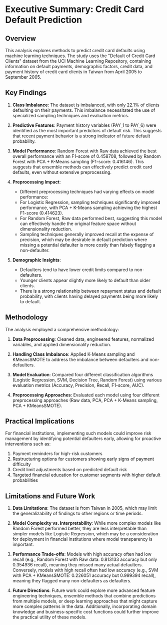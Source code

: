 # Executive Summary: Credit Card Default Prediction

## Overview

This analysis explores methods to predict credit card defaults using machine learning techniques. The study uses the "Default of Credit Card Clients" dataset from the UCI Machine Learning Repository, containing information on default payments, demographic factors, credit data, and payment history of credit card clients in Taiwan from April 2005 to September 2005.

## Key Findings

1. **Class Imbalance**: The dataset is imbalanced, with only 22.1% of clients defaulting on their payments. This imbalance necessitated the use of specialized sampling techniques and evaluation metrics.

2. **Predictive Features**: Payment history variables (PAY_1 to PAY_6) were identified as the most important predictors of default risk. This suggests that recent payment behavior is a strong indicator of future default probability.

3. **Model Performance**: Random Forest with Raw data achieved the best overall performance with an F1-score of 0.458708, followed by Random Forest with PCA + K-Means sampling (F1-score: 0.416146). This suggests that ensemble methods can effectively predict credit card defaults, even without extensive preprocessing.

4. **Preprocessing Impact**: 
   - Different preprocessing techniques had varying effects on model performance:
   - For Logistic Regression, sampling techniques significantly improved performance, with PCA + K-Means sampling achieving the highest F1-score (0.414623).
   - For Random Forest, Raw data performed best, suggesting this model can effectively handle the original feature space without dimensionality reduction.
   - Sampling techniques generally improved recall at the expense of precision, which may be desirable in default prediction where missing a potential defaulter is more costly than falsely flagging a non-defaulter.

5. **Demographic Insights**:
   - Defaulters tend to have lower credit limits compared to non-defaulters.
   - Younger clients appear slightly more likely to default than older clients.
   - There is a strong relationship between repayment status and default probability, with clients having delayed payments being more likely to default.

## Methodology

The analysis employed a comprehensive methodology:

1. **Data Preprocessing**: Cleaned data, engineered features, normalized variables, and applied dimensionality reduction.

2. **Handling Class Imbalance**: Applied K-Means sampling and KMeansSMOTE to address the imbalance between defaulters and non-defaulters.

3. **Model Evaluation**: Compared four different classification algorithms (Logistic Regression, SVM, Decision Tree, Random Forest) using various evaluation metrics (Accuracy, Precision, Recall, F1-score, AUC).

4. **Preprocessing Approaches**: Evaluated each model using four different preprocessing approaches (Raw data, PCA, PCA + K-Means sampling, PCA + KMeansSMOTE).

## Practical Implications

For financial institutions, implementing such models could improve risk management by identifying potential defaulters early, allowing for proactive interventions such as:

1. Payment reminders for high-risk customers
2. Restructuring options for customers showing early signs of payment difficulty
3. Credit limit adjustments based on predicted default risk
4. Targeted financial education for customer segments with higher default probabilities

## Limitations and Future Work

1. **Data Limitations**: The dataset is from Taiwan in 2005, which may limit the generalizability of findings to other regions or time periods.

2. **Model Complexity vs. Interpretability**: While more complex models like Random Forest performed better, they are less interpretable than simpler models like Logistic Regression, which may be a consideration for deployment in financial institutions where model transparency is important.

3. **Performance Trade-offs**: Models with high accuracy often had low recall (e.g., Random Forest with Raw data: 0.813133 accuracy but only 0.354936 recall), meaning they missed many actual defaulters. Conversely, models with high recall often had low accuracy (e.g., SVM with PCA + KMeansSMOTE: 0.226051 accuracy but 0.999394 recall), meaning they flagged many non-defaulters as defaulters.

4. **Future Directions**: Future work could explore more advanced feature engineering techniques, ensemble methods that combine predictions from multiple models, or deep learning approaches that might capture more complex patterns in the data. Additionally, incorporating domain knowledge and business-specific cost functions could further improve the practical utility of these models.
